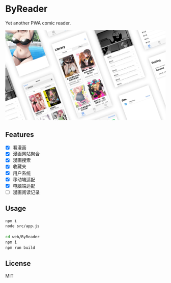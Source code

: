 # ByReader
Yet another PWA comic reader.

![ByReader](https://raw.githubusercontent.com/LynMoe/ByReader/master/doc/img/byreader.jpeg)

## Features
- [x] 看漫画
- [x] 漫画网站聚合
- [x] 漫画搜索
- [x] 收藏夹
- [x] 用户系统
- [x] 移动端适配
- [x] 电脑端适配
- [ ] 漫画阅读记录

## Usage
```bash
npm i
node src/app.js

cd web/ByReader
npm i
npm run build
```

## License
MIT
